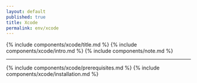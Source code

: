 ```yaml
---
layout: default
published: true
title: Xcode
permalink: env/xcode
---
```


{% include components/xcode/title.md %}
{% include components/xcode/intro.md %}
{% include components/note.md %}

---

{% include components/xcode/prerequisites.md %}
{% include components/xcode/installation.md %}
